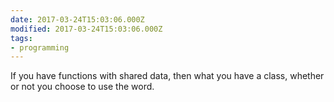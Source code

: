 ```yaml
---
date: 2017-03-24T15:03:06.000Z
modified: 2017-03-24T15:03:06.000Z
tags:
- programming
---
```


  If you have functions with shared data, then what you have a class, whether or not you choose to use the word.
